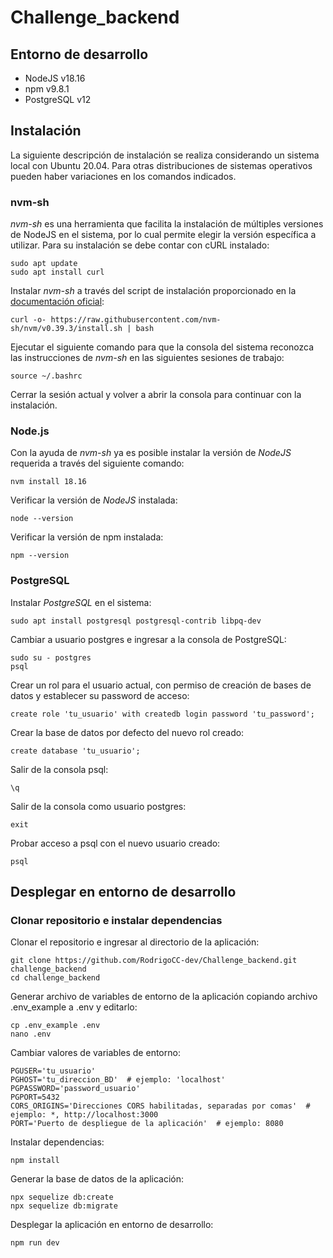 # Challenge_backend

## Entorno de desarrollo
* NodeJS v18.16
* npm v9.8.1
* PostgreSQL v12

## Instalación
La siguiente descripción de instalación se realiza considerando un sistema local con Ubuntu 20.04. Para otras distribuciones de sistemas operativos pueden haber variaciones en los comandos indicados.
### nvm-sh
*nvm-sh* es una herramienta que facilita la instalación de múltiples versiones de NodeJS en el sistema, por lo cual permite elegir la versión específica a utilizar. Para su instalación se debe contar con cURL instalado:
```
sudo apt update
sudo apt install curl
```
Instalar *nvm-sh* a través del script de instalación proporcionado en la [documentación oficial](https://github.com/nvm-sh/nvm):
```
curl -o- https://raw.githubusercontent.com/nvm-sh/nvm/v0.39.3/install.sh | bash
```
Ejecutar el siguiente comando para que la consola del sistema reconozca las instrucciones de *nvm-sh* en las siguientes sesiones de trabajo:
```
source ~/.bashrc
```
Cerrar la sesión actual y volver a abrir la consola para continuar con la instalación.

### Node.js
Con la ayuda de *nvm-sh* ya es posible instalar la versión de *NodeJS* requerida a través del siguiente comando:
```
nvm install 18.16
```
Verificar la versión de *NodeJS* instalada:
```
node --version
```
Verificar la versión de npm instalada:
```
npm --version
```

### PostgreSQL
Instalar *PostgreSQL* en el sistema:
```
sudo apt install postgresql postgresql-contrib libpq-dev
```
Cambiar a usuario postgres e ingresar a la consola de PostgreSQL:
```
sudo su - postgres
psql
```
Crear un rol para el usuario actual, con permiso de creación de bases de datos y establecer su password de acceso:
```
create role 'tu_usuario' with createdb login password 'tu_password';
```
Crear la base de datos por defecto del nuevo rol creado:
```
create database 'tu_usuario';
```
Salir de la consola psql:
```
\q
```
Salir de la consola como usuario postgres:
```
exit
```
Probar acceso a psql con el nuevo usuario creado:
```
psql
```

## Desplegar en entorno de desarrollo
### Clonar repositorio e instalar dependencias
Clonar el repositorio e ingresar al directorio de la aplicación:
```
git clone https://github.com/RodrigoCC-dev/Challenge_backend.git challenge_backend
cd challenge_backend
```
Generar archivo de variables de entorno de la aplicación copiando archivo .env_example a .env y editarlo:
```
cp .env_example .env
nano .env
```
Cambiar valores de variables de entorno:
```
PGUSER='tu_usuario'
PGHOST='tu_direccion_BD'  # ejemplo: 'localhost'
PGPASSWORD='password_usuario'
PGPORT=5432
CORS_ORIGINS='Direcciones CORS habilitadas, separadas por comas'  # ejemplo: *, http://localhost:3000
PORT='Puerto de despliegue de la aplicación'  # ejemplo: 8080
```
Instalar dependencias:
```
npm install
```
Generar la base de datos de la aplicación:
```
npx sequelize db:create
npx sequelize db:migrate
```
Desplegar la aplicación en entorno de desarrollo:
```
npm run dev
```
